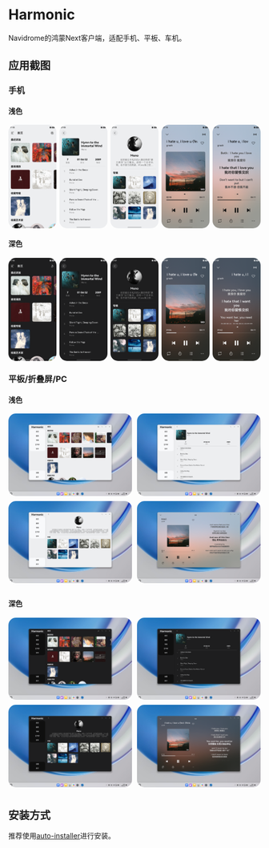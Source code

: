 # Harmonic

Navidrome的鸿蒙Next客户端，适配手机、平板、车机。

## 应用截图

### 手机

#### 浅色

<div style="display: flex; justify-content: space-between;">
  <img src="./assets/phone/light1.png" alt="Image 1" style="width: 19%; border-radius: 15px;">
  <img src="./assets/phone/light2.png" alt="Image 2" style="width: 19%; border-radius: 15px;">
  <img src="./assets/phone/light3.png" alt="Image 3" style="width: 19%; border-radius: 15px;">
  <img src="./assets/phone/light4.png" alt="Image 4" style="width: 19%; border-radius: 15px;">
  <img src="./assets/phone/light5.png" alt="Image 5" style="width: 19%; border-radius: 15px;">
</div>

#### 深色

<div style="display: flex; justify-content: space-between;">
  <img src="./assets/phone/dark1.png" alt="Image 1" style="width: 19%; border-radius: 15px;">
  <img src="./assets/phone/dark2.png" alt="Image 2" style="width: 19%; border-radius: 15px;">
  <img src="./assets/phone/dark3.png" alt="Image 3" style="width: 19%; border-radius: 15px;">
  <img src="./assets/phone/dark4.png" alt="Image 4" style="width: 19%; border-radius: 15px;">
  <img src="./assets/phone/dark5.png" alt="Image 5" style="width: 19%; border-radius: 15px;">
</div>

### 平板/折叠屏/PC

#### 浅色

<div style="display: flex; justify-content: space-between; flex-wrap: wrap;">
  <img src="./assets/PC/light1.png" alt="Image 1" style="width: 49%; margin-bottom: 10px; border-radius: 15px;">
  <img src="./assets/PC/light2.png" alt="Image 2" style="width: 49%; margin-bottom: 10px; border-radius: 15px;">
  <img src="./assets/PC/light3.png" alt="Image 3" style="width: 49%; margin-bottom: 10px; border-radius: 15px;">
  <img src="./assets/PC/light4.png" alt="Image 4" style="width: 49%; margin-bottom: 10px; border-radius: 15px;">
</div>

#### 深色

<div style="display: flex; justify-content: space-between; flex-wrap: wrap;">
  <img src="./assets/PC/dark1.png" alt="Image 1" style="width: 49%; margin-bottom: 10px; border-radius: 15px;">
  <img src="./assets/PC/dark2.png" alt="Image 2" style="width: 49%; margin-bottom: 10px; border-radius: 15px;">
  <img src="./assets/PC/dark3.png" alt="Image 3" style="width: 49%; margin-bottom: 10px; border-radius: 15px;">
  <img src="./assets/PC/dark4.png" alt="Image 4" style="width: 49%; margin-bottom: 10px; border-radius: 15px;">
</div>

## 安装方式

推荐使用[auto-installer](https://github.com/likuai2010/auto-installer)进行安装。
